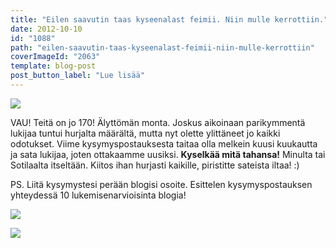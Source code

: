 ```yaml
---
title: "Eilen saavutin taas kyseenalast feimii. Niin mulle kerrottiin."
date: 2012-10-10
id: "1088"
path: "eilen-saavutin-taas-kyseenalast-feimii-niin-mulle-kerrottiin"
coverImageId: "2063"
template: blog-post
post_button_label: "Lue lisää"
---
```


[![](/images/170.jpg)](http://4.bp.blogspot.com/-JsBTi05JgOU/UHWdlhLaHyI/AAAAAAAABlg/LR2uDQNHkNA/s1600/170.jpg)

VAU! Teitä on jo 170! Älyttömän monta. Joskus aikoinaan parikymmentä lukijaa tuntui hurjalta määrältä, mutta nyt olette ylittäneet jo kaikki odotukset. Viime kysymyspostauksesta taitaa olla melkein kuusi kuukautta ja sata lukijaa, joten ottakaamme uusiksi. **Kyselkää mitä tahansa!** Minulta tai Sotilaalta itseltään. Kiitos ihan hurjasti kaikille, piristitte sateista iltaa! :)

PS. Liitä kysymystesi perään blogisi osoite. Esittelen kysymyspostauksen yhteydessä 10 lukemisenarvioisinta blogia!

[![](/images/IMG_0310j.JPG)](http://3.bp.blogspot.com/-583-PJINV2g/UHWfffTjxKI/AAAAAAAABlw/4MCk9FKX_jA/s1600/IMG_0310j.JPG)

[![](/images/ak.jpg)](http://1.bp.blogspot.com/-OUyUHZUYb7I/UHWfUWLeUyI/AAAAAAAABlo/9_O6hRAxd8o/s1600/ak.jpg)

